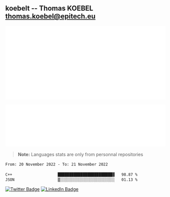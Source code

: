 ## koebelt -- Thomas KOEBEL <thomas.koebel@epitech.eu>

<!-- On github since 2018-->







<!--![Metrics](/metrics.plugin.introduction.repository.svg)-->
![Metrics](/metrics.plugin.isocalendar.svg)



![Metrics](/metrics.plugin.languages.svg)

> **Note:** Languages stats are only from personnal repositories

<!--START_SECTION:waka-->

```text
From: 20 November 2022 - To: 21 November 2022

C++                    ████████████████████████▓   98.87 %
JSON                   ▒░░░░░░░░░░░░░░░░░░░░░░░░   01.13 %
```

<!--END_SECTION:waka-->

[![Twitter Badge](https://img.shields.io/badge/Twitter-Profile-informational?style=flat&logo=twitter&logoColor=white&color=1CA2F1)](https://twitter.com/jesuis_roux)
[![LinkedIn Badge](https://img.shields.io/badge/LinkedIn-Profile-informational?style=flat&logo=linkedin&logoColor=white&color=0D76A8)](https://www.linkedin.com/in/koebelt/)

